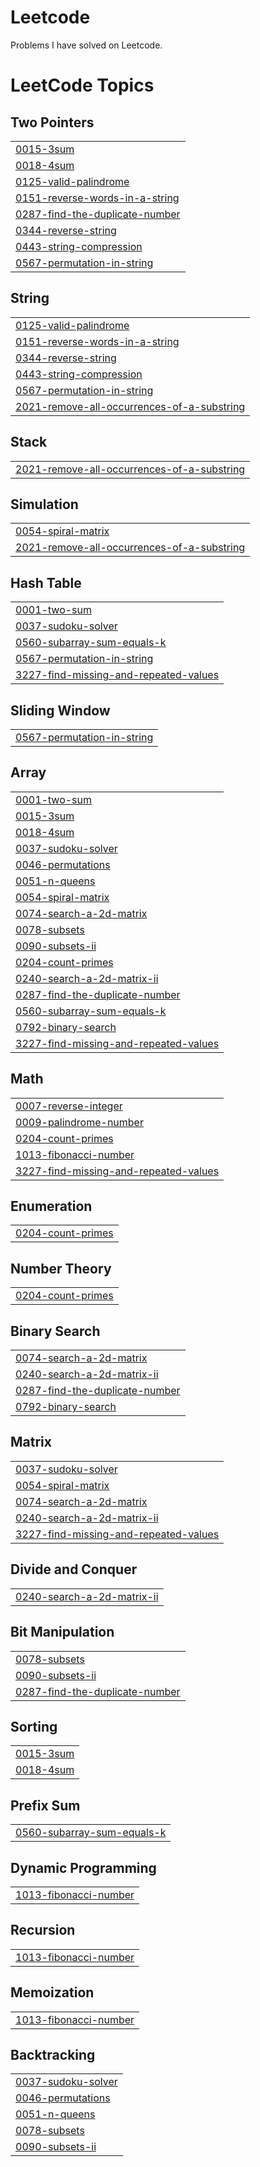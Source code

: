 # Leetcode
Problems I have solved on Leetcode.

<!---LeetCode Topics Start-->
# LeetCode Topics
## Two Pointers
|  |
| ------- |
| [0015-3sum](https://github.com/anandk2662/Leetcode/tree/master/0015-3sum) |
| [0018-4sum](https://github.com/anandk2662/Leetcode/tree/master/0018-4sum) |
| [0125-valid-palindrome](https://github.com/anandk2662/Leetcode/tree/master/0125-valid-palindrome) |
| [0151-reverse-words-in-a-string](https://github.com/anandk2662/Leetcode/tree/master/0151-reverse-words-in-a-string) |
| [0287-find-the-duplicate-number](https://github.com/anandk2662/Leetcode/tree/master/0287-find-the-duplicate-number) |
| [0344-reverse-string](https://github.com/anandk2662/Leetcode/tree/master/0344-reverse-string) |
| [0443-string-compression](https://github.com/anandk2662/Leetcode/tree/master/0443-string-compression) |
| [0567-permutation-in-string](https://github.com/anandk2662/Leetcode/tree/master/0567-permutation-in-string) |
## String
|  |
| ------- |
| [0125-valid-palindrome](https://github.com/anandk2662/Leetcode/tree/master/0125-valid-palindrome) |
| [0151-reverse-words-in-a-string](https://github.com/anandk2662/Leetcode/tree/master/0151-reverse-words-in-a-string) |
| [0344-reverse-string](https://github.com/anandk2662/Leetcode/tree/master/0344-reverse-string) |
| [0443-string-compression](https://github.com/anandk2662/Leetcode/tree/master/0443-string-compression) |
| [0567-permutation-in-string](https://github.com/anandk2662/Leetcode/tree/master/0567-permutation-in-string) |
| [2021-remove-all-occurrences-of-a-substring](https://github.com/anandk2662/Leetcode/tree/master/2021-remove-all-occurrences-of-a-substring) |
## Stack
|  |
| ------- |
| [2021-remove-all-occurrences-of-a-substring](https://github.com/anandk2662/Leetcode/tree/master/2021-remove-all-occurrences-of-a-substring) |
## Simulation
|  |
| ------- |
| [0054-spiral-matrix](https://github.com/anandk2662/Leetcode/tree/master/0054-spiral-matrix) |
| [2021-remove-all-occurrences-of-a-substring](https://github.com/anandk2662/Leetcode/tree/master/2021-remove-all-occurrences-of-a-substring) |
## Hash Table
|  |
| ------- |
| [0001-two-sum](https://github.com/anandk2662/Leetcode/tree/master/0001-two-sum) |
| [0037-sudoku-solver](https://github.com/anandk2662/Leetcode/tree/master/0037-sudoku-solver) |
| [0560-subarray-sum-equals-k](https://github.com/anandk2662/Leetcode/tree/master/0560-subarray-sum-equals-k) |
| [0567-permutation-in-string](https://github.com/anandk2662/Leetcode/tree/master/0567-permutation-in-string) |
| [3227-find-missing-and-repeated-values](https://github.com/anandk2662/Leetcode/tree/master/3227-find-missing-and-repeated-values) |
## Sliding Window
|  |
| ------- |
| [0567-permutation-in-string](https://github.com/anandk2662/Leetcode/tree/master/0567-permutation-in-string) |
## Array
|  |
| ------- |
| [0001-two-sum](https://github.com/anandk2662/Leetcode/tree/master/0001-two-sum) |
| [0015-3sum](https://github.com/anandk2662/Leetcode/tree/master/0015-3sum) |
| [0018-4sum](https://github.com/anandk2662/Leetcode/tree/master/0018-4sum) |
| [0037-sudoku-solver](https://github.com/anandk2662/Leetcode/tree/master/0037-sudoku-solver) |
| [0046-permutations](https://github.com/anandk2662/Leetcode/tree/master/0046-permutations) |
| [0051-n-queens](https://github.com/anandk2662/Leetcode/tree/master/0051-n-queens) |
| [0054-spiral-matrix](https://github.com/anandk2662/Leetcode/tree/master/0054-spiral-matrix) |
| [0074-search-a-2d-matrix](https://github.com/anandk2662/Leetcode/tree/master/0074-search-a-2d-matrix) |
| [0078-subsets](https://github.com/anandk2662/Leetcode/tree/master/0078-subsets) |
| [0090-subsets-ii](https://github.com/anandk2662/Leetcode/tree/master/0090-subsets-ii) |
| [0204-count-primes](https://github.com/anandk2662/Leetcode/tree/master/0204-count-primes) |
| [0240-search-a-2d-matrix-ii](https://github.com/anandk2662/Leetcode/tree/master/0240-search-a-2d-matrix-ii) |
| [0287-find-the-duplicate-number](https://github.com/anandk2662/Leetcode/tree/master/0287-find-the-duplicate-number) |
| [0560-subarray-sum-equals-k](https://github.com/anandk2662/Leetcode/tree/master/0560-subarray-sum-equals-k) |
| [0792-binary-search](https://github.com/anandk2662/Leetcode/tree/master/0792-binary-search) |
| [3227-find-missing-and-repeated-values](https://github.com/anandk2662/Leetcode/tree/master/3227-find-missing-and-repeated-values) |
## Math
|  |
| ------- |
| [0007-reverse-integer](https://github.com/anandk2662/Leetcode/tree/master/0007-reverse-integer) |
| [0009-palindrome-number](https://github.com/anandk2662/Leetcode/tree/master/0009-palindrome-number) |
| [0204-count-primes](https://github.com/anandk2662/Leetcode/tree/master/0204-count-primes) |
| [1013-fibonacci-number](https://github.com/anandk2662/Leetcode/tree/master/1013-fibonacci-number) |
| [3227-find-missing-and-repeated-values](https://github.com/anandk2662/Leetcode/tree/master/3227-find-missing-and-repeated-values) |
## Enumeration
|  |
| ------- |
| [0204-count-primes](https://github.com/anandk2662/Leetcode/tree/master/0204-count-primes) |
## Number Theory
|  |
| ------- |
| [0204-count-primes](https://github.com/anandk2662/Leetcode/tree/master/0204-count-primes) |
## Binary Search
|  |
| ------- |
| [0074-search-a-2d-matrix](https://github.com/anandk2662/Leetcode/tree/master/0074-search-a-2d-matrix) |
| [0240-search-a-2d-matrix-ii](https://github.com/anandk2662/Leetcode/tree/master/0240-search-a-2d-matrix-ii) |
| [0287-find-the-duplicate-number](https://github.com/anandk2662/Leetcode/tree/master/0287-find-the-duplicate-number) |
| [0792-binary-search](https://github.com/anandk2662/Leetcode/tree/master/0792-binary-search) |
## Matrix
|  |
| ------- |
| [0037-sudoku-solver](https://github.com/anandk2662/Leetcode/tree/master/0037-sudoku-solver) |
| [0054-spiral-matrix](https://github.com/anandk2662/Leetcode/tree/master/0054-spiral-matrix) |
| [0074-search-a-2d-matrix](https://github.com/anandk2662/Leetcode/tree/master/0074-search-a-2d-matrix) |
| [0240-search-a-2d-matrix-ii](https://github.com/anandk2662/Leetcode/tree/master/0240-search-a-2d-matrix-ii) |
| [3227-find-missing-and-repeated-values](https://github.com/anandk2662/Leetcode/tree/master/3227-find-missing-and-repeated-values) |
## Divide and Conquer
|  |
| ------- |
| [0240-search-a-2d-matrix-ii](https://github.com/anandk2662/Leetcode/tree/master/0240-search-a-2d-matrix-ii) |
## Bit Manipulation
|  |
| ------- |
| [0078-subsets](https://github.com/anandk2662/Leetcode/tree/master/0078-subsets) |
| [0090-subsets-ii](https://github.com/anandk2662/Leetcode/tree/master/0090-subsets-ii) |
| [0287-find-the-duplicate-number](https://github.com/anandk2662/Leetcode/tree/master/0287-find-the-duplicate-number) |
## Sorting
|  |
| ------- |
| [0015-3sum](https://github.com/anandk2662/Leetcode/tree/master/0015-3sum) |
| [0018-4sum](https://github.com/anandk2662/Leetcode/tree/master/0018-4sum) |
## Prefix Sum
|  |
| ------- |
| [0560-subarray-sum-equals-k](https://github.com/anandk2662/Leetcode/tree/master/0560-subarray-sum-equals-k) |
## Dynamic Programming
|  |
| ------- |
| [1013-fibonacci-number](https://github.com/anandk2662/Leetcode/tree/master/1013-fibonacci-number) |
## Recursion
|  |
| ------- |
| [1013-fibonacci-number](https://github.com/anandk2662/Leetcode/tree/master/1013-fibonacci-number) |
## Memoization
|  |
| ------- |
| [1013-fibonacci-number](https://github.com/anandk2662/Leetcode/tree/master/1013-fibonacci-number) |
## Backtracking
|  |
| ------- |
| [0037-sudoku-solver](https://github.com/anandk2662/Leetcode/tree/master/0037-sudoku-solver) |
| [0046-permutations](https://github.com/anandk2662/Leetcode/tree/master/0046-permutations) |
| [0051-n-queens](https://github.com/anandk2662/Leetcode/tree/master/0051-n-queens) |
| [0078-subsets](https://github.com/anandk2662/Leetcode/tree/master/0078-subsets) |
| [0090-subsets-ii](https://github.com/anandk2662/Leetcode/tree/master/0090-subsets-ii) |
<!---LeetCode Topics End-->